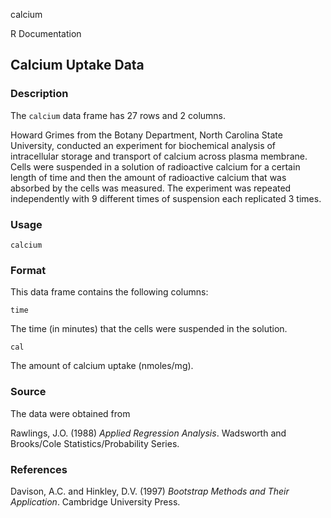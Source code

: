 calcium

R Documentation

##  Calcium Uptake Data

### Description

The `calcium` data frame has 27 rows and 2 columns.

Howard Grimes from the Botany Department, North Carolina State University,
conducted an experiment for biochemical analysis of intracellular storage and
transport of calcium across plasma membrane. Cells were suspended in a
solution of radioactive calcium for a certain length of time and then the
amount of radioactive calcium that was absorbed by the cells was measured. The
experiment was repeated independently with 9 different times of suspension
each replicated 3 times.

### Usage

    
    calcium

### Format

This data frame contains the following columns:

`time`

The time (in minutes) that the cells were suspended in the solution.

`cal`

The amount of calcium uptake (nmoles/mg).

### Source

The data were obtained from

Rawlings, J.O. (1988) _Applied Regression Analysis_. Wadsworth and Brooks/Cole
Statistics/Probability Series.

### References

Davison, A.C. and Hinkley, D.V. (1997) _Bootstrap Methods and Their
Application_. Cambridge University Press.

